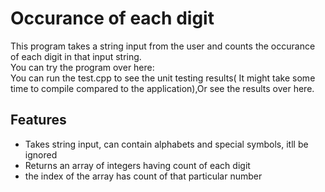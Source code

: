 # Occurance of each digit
  This program takes a string input from the user and counts the occurance of each digit in that input string.  
  You can try the program over here:<br/>
  You can run the test.cpp to see the unit testing results( It might take some time to compile compared to the application),Or see the results over here.
  
  ## Features
  * Takes string input, can contain alphabets and special symbols, itll be ignored
  * Returns an array of integers having count of each digit
  * the index of the array has count of that particular number
